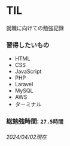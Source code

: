 # TIL
就職に向けての勉強記録

### 習得したいもの
- HTML
- CSS
- JavaScript
- PHP
- Laravel
- MySQL
- AWS
- ターミナル

### 総勉強時間: `27.5時間`
###### 2024/04/02現在
